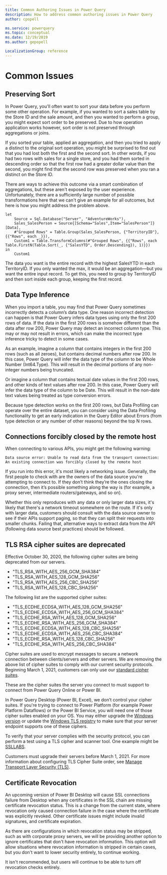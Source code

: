 ```yaml
---
title: Common Authoring Issues in Power Query
description: How to address common authoring issues in Power Query
author: cpopell

ms.service: powerquery
ms.topic: conceptual
ms.date: 12/19/2019
ms.author: gepopell

LocalizationGroup: reference
---
```



# Common Issues

## Preserving Sort

In Power Query, you'll often want to sort your data before you perform some other operation. For example, if you wanted to sort a sales table by the Store ID and the sale amount, and then you wanted to perform a group, you might expect sort order to be preserved. Due to how operation application works however, sort order is not preserved through aggregations or joins. 

If you sorted your table, applied an aggregation, and then you tried to apply a distinct to the original sort operation, you might be surprised to find out that you had lost both the first and the second sort. In other words, if you had two rows with sales for a single store, and you had them sorted in descending order so that the first row had a greater dollar value than the second, you might find that the second row was preserved when you ran a distinct on the Store ID.

There are ways to achieve this outcome via a smart combination of aggregations, but these aren't exposed by the user experience. Unfortunately, there are a sufficiently large number of possible transformations here that we can't give an example for all outcomes, but here is how you might address the problem above.

```
let
    Source = Sql.Database("Server", "AdventureWorks"),
    Sales_SalesPerson = Source{[Schema="Sales",Item="SalesPerson"]}[Data],
    #"Grouped Rows" = Table.Group(Sales_SalesPerson, {"TerritoryID"}, {{"Rows", each _}}),
    Custom1 = Table.TransformColumns(#"Grouped Rows", {{"Rows", each Table.FirstN(Table.Sort(_, {"SalesYTD", Order.Descending}), 1)}})
in
    Custom1
```

The data you want is the entire record with the highest SalesYTD in each TerritoryID. If you only wanted the max, it would be an aggregation&mdash;but you want the entire input record. To get this, you need to group by TerritoryID and then sort inside each group, keeping the first record.

## Data Type Inference

When you import a table, you may find that Power Query sometimes incorrectly detects a column’s data type. One reason incorrect detection can happen is that Power Query infers data types using only the first 200 rows of data. If the data in the first 200 rows is somehow different than the data after row 200, Power Query may detect an incorrect column type. This may or may not result in errors, which can make the incorrect type inference tricky to detect in some cases.
                                                                                                          
As an example, imagine a column that contains integers in the first 200 rows (such as all zeroes), but contains decimal numbers after row 200. In this case, Power Query will infer the data type of the column to be Whole Number (Int64.Type). This will result in the decimal portions of any non-integer numbers being truncated.

Or imagine a column that contains textual date values in the first 200 rows, and other kinds of text values after row 200. In this case, Power Query will infer the data type of the column to be Date. This will result in the non-date text values being treated as type conversion errors.

Because type detection works on the first 200 rows, but Data Profiling can operate over the entire dataset, you can consider using the Data Profiling functionality to get an early indication in the Query Editor about Errors (from type detection or any number of other reasons) beyond the top N rows.

## Connections forcibly closed by the remote host

When connecting to various APIs, you might get the following warning:

`Data source error: Unable to read data from the transport connection: An existing connection was forcibly closed by the remote host`

If you run into this error, it's most likely a networking issue. Generally, the first people to check with are the owners of the data source you're attempting to connect to. If they don’t think they’re the ones closing the connection, then it’s possible something along the way is (for example, a proxy server, intermediate routers/gateways, and so on).

Whether this only reproduces with any data or only larger data sizes, it's likely that there's a network timeout somewhere on the route. If it's only with larger data, customers should consult with the data source owner to see if their APIs support paging, so that they can split their requests into smaller chunks. Failing that, alternative ways to extract data from the API (following data source best practices) should be followed.

## TLS RSA cipher suites are deprecated

Effective October 30, 2020, the following cipher suites are being deprecated from our servers.
* "TLS_RSA_WITH_AES_256_GCM_SHA384”
* "TLS_RSA_WITH_AES_128_GCM_SHA256”
* "TLS_RSA_WITH_AES_256_CBC_SHA256”
* "TLS_RSA_WITH_AES_128_CBC_SHA256”

The following list are the supported cipher suites:

* "TLS_ECDHE_ECDSA_WITH_AES_128_GCM_SHA256"
* "TLS_ECDHE_ECDSA_WITH_AES_256_GCM_SHA384"
* "TLS_ECDHE_RSA_WITH_AES_128_GCM_SHA256"
* "TLS_ECDHE_RSA_WITH_AES_256_GCM_SHA384"
* "TLS_ECDHE_ECDSA_WITH_AES_128_CBC_SHA256"
* "TLS_ECDHE_ECDSA_WITH_AES_256_CBC_SHA384"
* "TLS_ECDHE_RSA_WITH_AES_128_CBC_SHA256"
* "TLS_ECDHE_RSA_WITH_AES_256_CBC_SHA384"

Cipher suites are used to encrypt messages to secure a network connection between clients/servers and other servers. We are removing the above list of cipher suites to comply with our current security protocols. Beginning March 1, 2021, customers can only use our [standard cipher suites](https://docs.microsoft.com/power-platform/admin/server-cipher-tls-requirements).

These are the cipher suites the server you connect to must support to connect from Power Query Online or Power BI.

In Power Query Desktop (Power BI, Excel), we don’t control your cipher suites. If you're trying to connect to Power Platform  (for example Power Platform Dataflows) or the Power BI Service, you will need one of those cipher suites enabled on your OS. You may either upgrade the [Windows version](https://docs.microsoft.com/windows/win32/secauthn/cipher-suites-in-schannel) or update the [Windows TLS registry](https://docs.microsoft.com/windows-server/security/tls/tls-registry-settings) to make sure that your server endpoint supports one of these ciphers.

 To verify that your server complies with the security protocol, you can perform a test using a TLS cipher and scanner tool. One example might be [SSLLABS](https://www.ssllabs.com/ssltest/analyze.html).

Customers must upgrade their servers before March 1, 2021. For more information about configuring TLS Cipher Suite order, see [Manage Transport Layer Security (TLS)](https://docs.microsoft.com/windows-server/security/tls/manage-tls).

## Certificate Revocation

An upcoming version of Power BI Desktop will cause SSL connections failure from Desktop when any certificates in the SSL chain are missing certificate revocation status. This  is a change from the current state, where revocation only caused connection failure in the case where the certificate was explicitly revoked. Other certificate issues might include invalid signatures, and certificate expiration.

As there are configurations in which revocation status may be stripped, such as with corporate proxy servers, we will be providing another option to ignore certificates that don't have revocation information. This option will allow situations where revocation information is stripped in certain cases, but you don't want to lower security entirely, to continue working.

It isn't recommended, but users will continue to be able to turn off revocation checks entirely.
